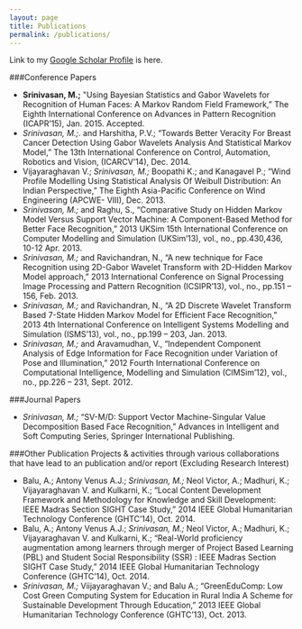 ```yaml
---
layout: page
title: Publications
permalink: /publications/
---
```


Link to my [Google Scholar Profile](http://scholar.google.co.in/citations?user=MahZ6toAAAAJ&hl=en) is here.


###Conference Papers
* **Srinivasan, M.;** "Using Bayesian Statistics and Gabor Wavelets for Recognition of Human Faces: A Markov Random Field Framework,” The Eighth International Conference on Advances in Pattern Recognition (ICAPR’15), Jan. 2015. Accepted.
* *Srinivasan, M.;*. and Harshitha, P.V.; “Towards Better Veracity For Breast Cancer Detection Using Gabor Wavelets Analysis And Statistical Markov Model,” The 13th International Conference on Control, Automation, Robotics and Vision, (ICARCV’14), Dec. 2014.
* Vijayaraghavan V.; *Srinivasan, M.;* Boopathi K.; and Kanagavel P.; “Wind Profile Modelling Using Statistical Analysis Of Weibull Distribution: An Indian Perspective,” The Eighth Asia-Pacific Conference on Wind Engineering (APCWE- VIII), Dec. 2013.
* *Srinivasan, M.;* and Raghu, S., “Comparative Study on Hidden Markov Model Versus Support Vector Machine: A Component-Based Method for Better Face Recognition,” 2013 UKSim 15th International Conference on Computer Modelling and Simulation (UKSim’13), vol., no., pp.430,436, 10-12 Apr. 2013.
* *Srinivasan, M.;* and Ravichandran, N., “A new technique for Face Recognition using 2D-Gabor Wavelet Transform with 2D-Hidden Markov Model approach,” 2013 International Conference on Signal Processing Image Processing and Pattern Recognition (ICSIPR’13), vol., no., pp.151 – 156, Feb. 2013.
* *Srinivasan, M.;* and Ravichandran, N., “A 2D Discrete Wavelet Transform Based 7-State Hidden Markov Model for Efficient Face Recognition,” 2013 4th International Conference on Intelligent Systems Modelling and Simulation (ISMS’13), vol., no., pp.199 – 203, Jan. 2013.
* *Srinivasan, M.;* and Aravamudhan, V., “Independent Component Analysis of Edge Information for Face Recognition under Variation of Pose and Illumination,” 2012 Fourth International Conference on Computational Intelligence, Modelling and Simulation (CIMSim’12), vol., no., pp.226 – 231, Sept. 2012.

###Journal Papers
* *Srinivasan, M.;* “SV-M/D: Support Vector Machine-Singular Value Decomposition Based Face Recognition,” Advances in Intelligent and Soft Computing Series, Springer International Publishing.

###Other Publication
Projects & activities through various collaborations that have lead to an publication and/or report (Excluding Research Interest)

* Balu, A.; Antony Venus A.J.; *Srinivasan, M.;* Neol Victor, A.; Madhuri, K.; Vijayaraghavan V. and Kulkarni, K.; “Local Content Development Framework and Methodology for Knowledge and Skill Development: IEEE Madras Section SIGHT Case Study,” 2014 IEEE Global Humanitarian Technology Conference (GHTC’14), Oct. 2014.
* Balu, A.; Antony Venus A.J.; *Srinivasan, M.;* Neol Victor, A.; Madhuri, K.; Vijayaraghavan V. and Kulkarni, K.; “Real-World proficiency augmentation among learners through merger of Project Based Learning (PBL) and Student Social Responsibility (SSR) : IEEE Madras Section SIGHT Case Study,” 2014 IEEE Global Humanitarian Technology Conference (GHTC’14), Oct. 2014.
* *Srinivasan, M.;* Viijayaraghavan V.; and Balu A.; “GreenEduComp: Low Cost Green Computing System for Education in Rural India A Scheme for Sustainable Development Through Education,” 2013 IEEE Global Humanitarian Technology Conference (GHTC’13), Oct. 2013.
